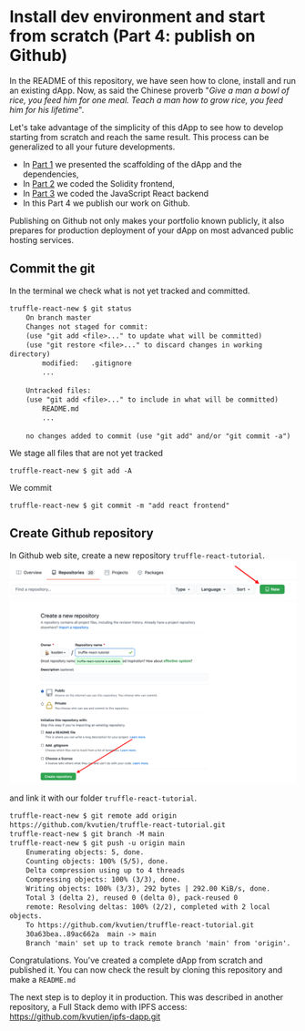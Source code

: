 # Install dev environment and start from scratch (Part 4: publish on Github)
In the README of this repository, we have seen how to clone, install and run an existing dApp. Now, as said the Chinese proverb "_Give a man a bowl of rice, you feed him for one meal. Teach a man how to grow rice, you feed him for his lifetime_".

Let's take advantage of the simplicity of this dApp to see how to develop starting from scratch and reach the same result. This process can be generalized to all your future developments.

* In [Part 1](./devTuto-1.md) we presented the scaffolding of the dApp and the dependencies,
* In [Part 2](./devTuto-2.md) we coded the Solidity frontend,
* In  [Part 3](./devTuto-3.md) we coded the JavaScript React backend
* In this Part 4 we publish our work on Github.

Publishing on Github not only makes your portfolio known publicly, it also prepares for production deployment of your dApp on most advanced public hosting services.

## Commit the git
In the terminal we check what is not yet tracked and committed.
```shell
truffle-react-new $ git status
    On branch master
    Changes not staged for commit:
    (use "git add <file>..." to update what will be committed)
    (use "git restore <file>..." to discard changes in working directory)
        modified:   .gitignore
        ...

    Untracked files:
    (use "git add <file>..." to include in what will be committed)
        README.md
        ...

    no changes added to commit (use "git add" and/or "git commit -a")
```
We stage all files that are not yet tracked
```shell
truffle-react-new $ git add -A
```
We commit
```shell
truffle-react-new $ git commit -m "add react frontend"
```

## Create Github repository
In Github web site, create a new repository `truffle-react-tutorial`.
![New repository](./2-newGithubRepo.png)
![New repository](./3-newGithubRepo.png)


and link it with our folder `truffle-react-tutorial`.
```shell
truffle-react-new $ git remote add origin https://github.com/kvutien/truffle-react-tutorial.git
truffle-react-new $ git branch -M main 
truffle-react-new $ git push -u origin main
    Enumerating objects: 5, done.
    Counting objects: 100% (5/5), done.
    Delta compression using up to 4 threads
    Compressing objects: 100% (3/3), done.
    Writing objects: 100% (3/3), 292 bytes | 292.00 KiB/s, done.
    Total 3 (delta 2), reused 0 (delta 0), pack-reused 0
    remote: Resolving deltas: 100% (2/2), completed with 2 local objects.
    To https://github.com/kvutien/truffle-react-tutorial.git
    30a63bea..89ac662a  main -> main
    Branch 'main' set up to track remote branch 'main' from 'origin'.
```

Congratulations. You've created a complete dApp from scratch and published it. You can now check the result by cloning this repository and make a `README.md`

The next step is to deploy it in production. This was described in another repository, a Full Stack demo with IPFS access: https://github.com/kvutien/ipfs-dapp.git
